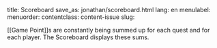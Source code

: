 title: Scoreboard
save_as: jonathan/scoreboard.html
lang: en
menulabel:
menuorder:
contentclass: content-issue
slug:

[[Game Point]]s are constantly being summed up for each quest and for each player. The Scoreboard displays these sums.